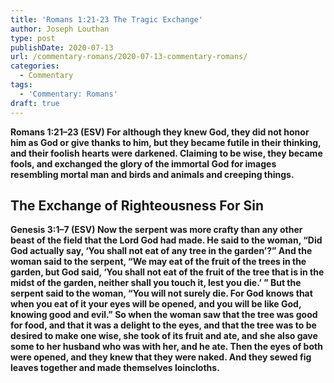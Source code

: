 ```yaml
---
title: 'Romans 1:21-23 The Tragic Exchange'
author: Joseph Louthan
type: post
publishDate: 2020-07-13
url: /commentary-romans/2020-07-13-commentary-romans/
categories:
  - Commentary
tags:
  - 'Commentary: Romans'
draft: true
---
```


**Romans 1:21–23 (ESV) For although they knew God, they did not honor him as God or give thanks to him, but they became futile in their thinking, and their foolish hearts were darkened. Claiming to be wise, they became fools, and exchanged the glory of the immortal God for images resembling mortal man and birds and animals and creeping things.**

## The Exchange of Righteousness For Sin

**Genesis 3:1–7 (ESV) Now the serpent was more crafty than any other beast of the field that the Lord God had made. He said to the woman, “Did God actually say, ‘You shall not eat of any tree in the garden’?”  And the woman said to the serpent, “We may eat of the fruit of the trees in the garden,  but God said, ‘You shall not eat of the fruit of the tree that is in the midst of the garden, neither shall you touch it, lest you die.’ ”  But the serpent said to the woman, “You will not surely die.  For God knows that when you eat of it your eyes will be opened, and you will be like God, knowing good and evil.”  So when the woman saw that the tree was good for food, and that it was a delight to the eyes, and that the tree was to be desired to make one wise, she took of its fruit and ate, and she also gave some to her husband who was with her, and he ate.  Then the eyes of both were opened, and they knew that they were naked. And they sewed fig leaves together and made themselves loincloths.**


